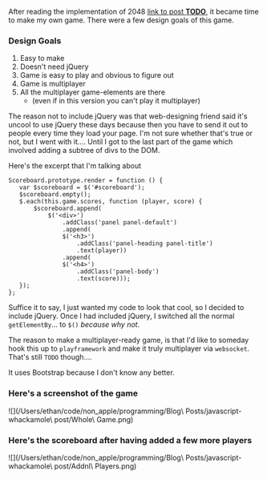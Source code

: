 After reading the implementation of 2048 [link to post **TODO**](),
it became time to make my own game. There were a few design goals of
this game.

### Design Goals

1. Easy to make
2. Doesn't need jQuery
3. Game is easy to play and obvious to figure out
4. Game is multiplayer
5. All the multiplayer game-elements are there
	* (even if in this version you can't play it multiplayer)

The reason not to include jQuery was that web-designing friend said
it's uncool to use jQuery these days because then you have to send
it out to people every time they load your page. I'm not sure whether
that's true or not, but I went with it.... Until I got to the last part
of the game which involved adding a subtree of divs to the DOM.

Here's the excerpt that I'm talking about

	Scoreboard.prototype.render = function () {
	   var $scoreboard = $('#scoreboard');
	   $scoreboard.empty();
	   $.each(this.game.scores, function (player, score) {
	       $scoreboard.append(
	           $('<div>')
	               .addClass('panel panel-default')
	               .append(
	               $('<h3>')
	                   .addClass('panel-heading panel-title')
	                   .text(player))
	               .append(
	               $('<h4>')
	                   .addClass('panel-body')
	                   .text(score)));
	   });
	};
	
Suffice it to say, I just wanted my code to look that cool, so I
decided to include jQuery. Once I had included jQuery, I switched
all the normal `getElementBy`... to `$()` *because why not*.


The reason to make a multiplayer-ready game, is that I'd like to someday hook this up to `playframework` and make it truly multiplayer via `websocket`. That's still `TODO` though....

It uses Bootstrap because I don't know any better.

### Here's a screenshot of the game

![](/Users/ethan/code/non_apple/programming/Blog\ Posts/javascript-whackamole\ post/Whole\ Game.png)

### Here's the scoreboard after having added a few more players

![](/Users/ethan/code/non_apple/programming/Blog\ Posts/javascript-whackamole\ post/Addnl\ Players.png)
